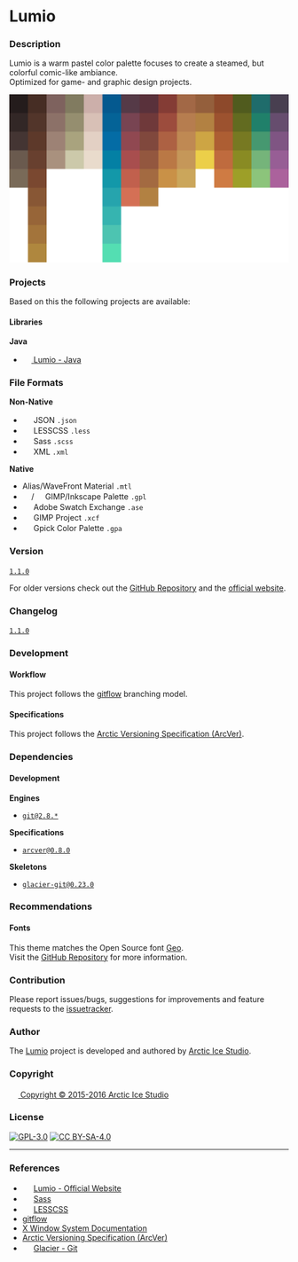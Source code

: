 Lumio
=====

### Description
Lumio is a warm pastel color palette focuses to create a steamed, but colorful comic-like ambiance.  
Optimized for game- and graphic design projects.

![Lumio](src/main/native/lumio.png)

### Projects
Based on this the following projects are available:

#### Libraries
**Java**  
  - <a href="https://github.com/arcticicestudio/lumio-java"><img src="https://java.com/favicon.ico" width=16 height=16 /> Lumio - Java</a> <img src="https://www.kernel.org/theme/images/logos/favicon.png" width=16 height=16 /> <img src="https://developer.apple.com/favicon.ico" width=16 height=16 /> <img src="https://www.microsoft.com/en-us/windows/favicon.ico" width=16 height=16 />

### File Formats
**Non-Native**
  - <img src="http://www.json.org/favicon.ico" width=16 height=16/> JSON `.json`
  - <img src="http://lesscss.org/public/ico/favicon.ico" width=16 height=16/> LESSCSS `.less`
  - <img src="http://sass-lang.com/favicon.ico" width=16 height=16/> Sass `.scss`
  - <img src="https://www.w3.org/favicon.ico" width=16 height=16/> XML `.xml`

**Native**
  - Alias/WaveFront Material `.mtl`
  - <img src="https://www.gimp.org/images/wilber16.png" width=16 height=16/>/<img src="https://inkscape.org/favicon.ico" width=16 height=16/> GIMP/Inkscape Palette `.gpl`
  - <img src="http://www.adobe.com/favicon.ico" width=16 height=16/> Adobe Swatch Exchange `.ase`
  - <img src="https://www.gimp.org/images/wilber16.png" width=16 height=16/> GIMP Project `.xcf`
  - <img src="http://static.gpick.org/image/logo.png" width=16 height=16/> Gpick Color Palette `.gpa`

### Version
[`1.1.0`](https://github.com/arcticicestudio/lumio/releases/latest)

For older versions check out the [GitHub Repository](https://github.com/arcticicestudio/lumio) and the [official website](http://arcticicestudio.com/lumio).

### Changelog
[`1.1.0`](CHANGELOG.md)

### Development
#### Workflow
This project follows the [gitflow](http://nvie.com/posts/a-successful-git-branching-model) branching model.

#### Specifications
This project follows the [Arctic Versioning Specification (ArcVer)](https://github.com/arcticicestudio/arcver).

### Dependencies
#### Development
**Engines**
  - [`git@2.8.*`](https://git-scm.com)

**Specifications**  
  - [`arcver@0.8.0`](https://github.com/arcticicestudio/arcver)

**Skeletons**
  - [`glacier-git@0.23.0`](https://github.com/arcticicestudio/glacier-git)

### Recommendations
#### Fonts
This theme matches the Open Source font [Geo](https://www.google.com/fonts/specimen/Geo).  
Visit the [GitHub Repository](https://github.com/google/fonts/tree/master/ofl/geo) for more information.

### Contribution
Please report issues/bugs, suggestions for improvements and feature requests to the [issuetracker](https://github.com/arcticicestudio/lumio/issues).

### Author
The [Lumio](https://github.com/arcticicestudio/lumio) project is developed and authored by [Arctic Ice Studio](http://arcticicestudio.com).

### Copyright
<a href="mailto:development@arcticicestudio.com"><img src="http://arcticicestudio.com/favicon.ico" width=16 height=16 /> Copyright &copy; 2015-2016 Arctic Ice Studio</a>

### License
[![GPL-3.0](http://www.gnu.org/graphics/gplv3-88x31.png)](http://www.gnu.org/licenses/gpl.txt) [![CC BY-SA-4.0](http://mirrors.creativecommons.org/presskit/buttons/88x31/svg/by-sa.svg)](http://creativecommons.org/licenses/by-sa/4.0/)

---

### References
  - <img src="http://arcticicestudio.com/favicon.ico" width=16 height=16/> [Lumio - Official Website](http://arcticicestudio.com/lumio)
  - <img src="http://sass-lang.com/favicon.ico" width=16 height=16/> [Sass](http://sass-lang.com)
  - <img src="http://lesscss.org/public/ico/favicon.ico" width=16 height=16/> [LESSCSS](http://lesscss.org)
  - [gitflow](http://nvie.com/posts/a-successful-git-branching-model)
  - [X Window System Documentation](http://www.x.org/releases/X11R7.7/doc)
  - [Arctic Versioning Specification (ArcVer)](https://github.com/arcticicestudio.com/arcver)
  - <img src="https://github.com/favicon.ico" width=16 height=16/> [Glacier - Git](https://github.com/arcticicestudio/glacier-git)

